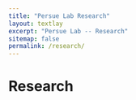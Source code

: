 ```yaml
---
title: "Persue Lab Research"
layout: textlay
excerpt: "Persue Lab -- Research"
sitemap: false
permalink: /research/
---
```


# Research




